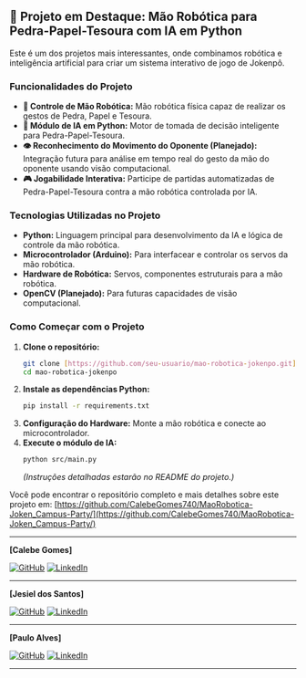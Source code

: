 ## 🌟 Projeto em Destaque: Mão Robótica para Pedra-Papel-Tesoura com IA em Python

Este é um dos projetos mais interessantes, onde combinamos robótica e inteligência artificial para criar um sistema interativo de jogo de Jokenpô.

### Funcionalidades do Projeto

* **🤖 Controle de Mão Robótica:** Mão robótica física capaz de realizar os gestos de Pedra, Papel e Tesoura.
* **🧠 Módulo de IA em Python:** Motor de tomada de decisão inteligente para Pedra-Papel-Tesoura.
* **👁️ Reconhecimento do Movimento do Oponente (Planejado):** Integração futura para análise em tempo real do gesto da mão do oponente usando visão computacional.
* **🎮 Jogabilidade Interativa:** Participe de partidas automatizadas de Pedra-Papel-Tesoura contra a mão robótica controlada por IA.

### Tecnologias Utilizadas no Projeto

* **Python:** Linguagem principal para desenvolvimento da IA e lógica de controle da mão robótica.
* **Microcontrolador (Arduino):** Para interfacear e controlar os servos da mão robótica.
* **Hardware de Robótica:** Servos, componentes estruturais para a mão robótica.
* **OpenCV (Planejado):** Para futuras capacidades de visão computacional.

### Como Começar com o Projeto

1.  **Clone o repositório:**
    ```bash
    git clone [https://github.com/seu-usuario/mao-robotica-jokenpo.git](https://github.com/seu-usuario/mao-robotica-jokenpo.git)
    cd mao-robotica-jokenpo
    ```
2.  **Instale as dependências Python:**
    ```bash
    pip install -r requirements.txt
    ```
3.  **Configuração do Hardware:** Monte a mão robótica e conecte ao microcontrolador.
4.  **Execute o módulo de IA:**
    ```bash
    python src/main.py
    ```
    *(Instruções detalhadas estarão no README do projeto.)*

Você pode encontrar o repositório completo e mais detalhes sobre este projeto em: [https://github.com/CalebeGomes740/MaoRobotica-Joken_Campus-Party/](https://github.com/CalebeGomes740/MaoRobotica-Joken_Campus-Party/)

---

**[Calebe Gomes]**

[![GitHub](https://img.shields.io/badge/GitHub-100000?style=for-the-badge&logo=github&logoColor=white)](https://github.com/CalebeGomes740)
[![LinkedIn](https://img.shields.io/badge/LinkedIn-0077B5?style=for-the-badge&logo=linkedin&logoColor=white)](URL_DO_SEU_LINKEDIN)

---

**[Jesiel dos Santos]**

[![GitHub](https://img.shields.io/badge/GitHub-100000?style=for-the-badge&logo=github&logoColor=white)](https://github.com/jesieldossantos)
[![LinkedIn](https://img.shields.io/badge/LinkedIn-0077B5?style=for-the-badge&logo=linkedin&logoColor=white)](https://www.linkedin.com/in/jesiel-dos-santos-54478422b)

---
**[Paulo Alves]**

[![GitHub](https://img.shields.io/badge/GitHub-100000?style=for-the-badge&logo=github&logoColor=white)](https://github.com/pauloalvezz)
[![LinkedIn](https://img.shields.io/badge/LinkedIn-0077B5?style=for-the-badge&logo=linkedin&logoColor=white)](https://www.linkedin.com/in/paulo-alves-35717a309)

---

